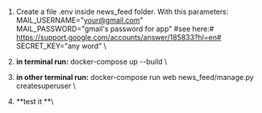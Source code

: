1. Create a file .env inside news_feed folder. With this parameters: \
MAIL_USERNAME="your@gmail.com" \
MAIL_PASSWORD="gmail's password for app" #see here:# https://support.google.com/accounts/answer/185833?hl=en# \
SECRET_KEY="any word" \

2. **in terminal run:** docker-compose up --build \
3. **in other terminal run:** docker-compose run web news_feed/manage.py createsuperuser \
4. **test it **\

